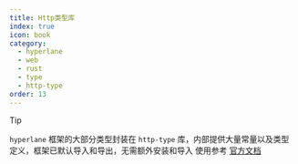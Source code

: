 ```yaml
---
title: Http类型库
index: true
icon: book
category:
  - hyperlane
  - web
  - rust
  - type
  - http-type
order: 13
---
```


<Share colorful />

> [!tip]
>
> `hyperlane` 框架的大部分类型封装在 `http-type` 库，内部提供大量常量以及类型定义，框架已默认导入和导出，无需额外安装和导入
> 使用参考 [官方文档](../../http-type/README.md)

<Bottom />
